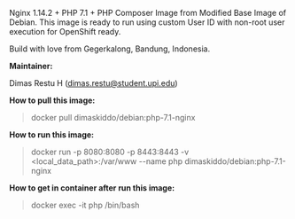 Nginx 1.14.2 + PHP 7.1 + PHP Composer Image from Modified Base Image of Debian. This image is ready to run using custom User ID with non-root user execution for OpenShift ready.

Build with love from Gegerkalong, Bandung, Indonesia.

**Maintainer:**

Dimas Restu H (<dimas.restu@student.upi.edu>)

**How to pull this image:**

> docker pull dimaskiddo/debian:php-7.1-nginx

**How to run this image:**

> docker run -p 8080:8080 -p 8443:8443 -v <local_data_path>:/var/www --name php dimaskiddo/debian:php-7.1-nginx

**How to get in container after run this image:**

> docker exec -it php /bin/bash
